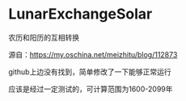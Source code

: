 # LunarExchangeSolar
农历和阳历的互相转换

源自：https://my.oschina.net/meizhitu/blog/112873

github上边没有找到，简单修改了一下能够正常运行

应该是经过一定测试的，可计算范围为1600-2099年
